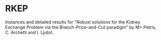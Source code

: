 # RKEP
Instances and detailed results for "Robust solutions for the Kidney Exchange Problem via the Branch-Price-and-Cut paradigm" by M> Petris, C. Archetti and I. Ljubić.
